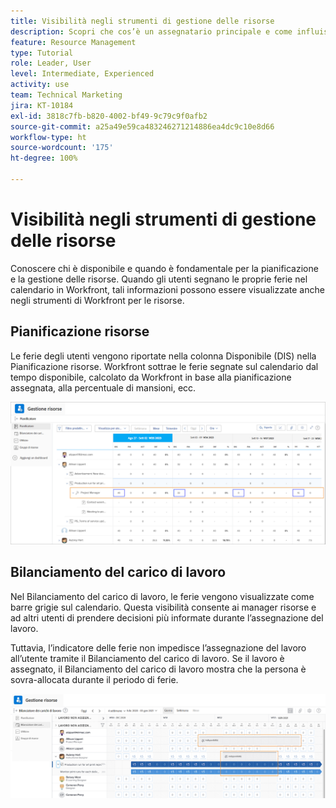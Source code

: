 ```yaml
---
title: Visibilità negli strumenti di gestione delle risorse
description: Scopri che cos’è un assegnatario principale e come influisce sulla gestione delle risorse.
feature: Resource Management
type: Tutorial
role: Leader, User
level: Intermediate, Experienced
activity: use
team: Technical Marketing
jira: KT-10184
exl-id: 3818c7fb-b820-4002-bf49-9c79c9f0afb2
source-git-commit: a25a49e59ca483246271214886ea4dc9c10e8d66
workflow-type: ht
source-wordcount: '175'
ht-degree: 100%

---
```


# Visibilità negli strumenti di gestione delle risorse

Conoscere chi è disponibile e quando è fondamentale per la pianificazione e la gestione delle risorse. Quando gli utenti segnano le proprie ferie nel calendario in Workfront, tali informazioni possono essere visualizzate anche negli strumenti di Workfront per le risorse.

## Pianificazione risorse

Le ferie degli utenti vengono riportate nella colonna Disponibile (DIS) nella Pianificazione risorse. Workfront sottrae le ferie segnate sul calendario dal tempo disponibile, calcolato da Workfront in base alla pianificazione assegnata, alla percentuale di mansioni, ecc.

![Ferie nella colonna Disponibile](assets/vis_01.png)

## Bilanciamento del carico di lavoro

Nel Bilanciamento del carico di lavoro, le ferie vengono visualizzate come barre grigie sul calendario. Questa visibilità consente ai manager risorse e ad altri utenti di prendere decisioni più informate durante l’assegnazione del lavoro.

Tuttavia, l’indicatore delle ferie non impedisce l’assegnazione del lavoro all’utente tramite il Bilanciamento del carico di lavoro. Se il lavoro è assegnato, il Bilanciamento del carico di lavoro mostra che la persona è sovra-allocata durante il periodo di ferie.

![Barra grigia delle ferie](assets/vis_02.png)
